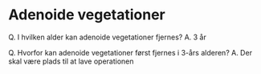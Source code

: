# Adenoide vegetationer
Q. I hvilken alder kan adenoide vegetationer fjernes?
A. 3 år

Q. Hvorfor kan adenoide vegetationer først fjernes i 3-års alderen?
A. Der skal være plads til at lave operationen

<!-- #anki/tag/med/Otolarynghology #anki/deck/Medicine -->

<!-- {BearID:61CA8C0A-E5EB-40EE-B1B6-0CA3C5F61421-13688-0000BD8086BA6639} -->

